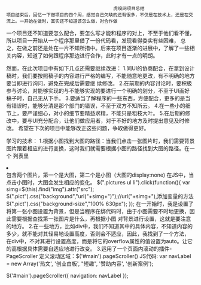 		                                    虎嗅网项目总结
	项目结束后，回忆一下做项目的四个周，感觉自己欠缺的还有很多，不仅是在技术上，还是在交流上。一开始在做时，其实还不知道该怎么做，对合作做
一个项目还不知道要怎么配合，要怎么写才能和程序的对上，不至于他们看不懂，所以项目一开始从一个程序那里借了一份代码看，发现看得委实有些困难，
总之，在做之前还是处在一片不知所措中。后来在项目逐渐的进展中，了解了一些相关内容，知道了如何跟程序那边进行合作，此时才有一点的明朗。

然而，在此次项目中有如下几点还需要继续改进：
	1.同UI的协商配合，在拿到设计稿时，我们要按照稿子的内容进行严格的编写，不能随意地更改，有不明确的地方要当即进行询问，避免在完成后需要继
续修改。
	2.在前期的内容讨论时，要积极参与讨论，对能够实现的与不能够实现的要进行一个明确的划分，不至于UI画好稿子时，自己无从下手。
	3.要适当了解程序的一些东西，方便配合，更多的是当有错误时，能够分清是那个部门的错误，不至于双方不知所云。
	4.在一些小的细节上，要严谨细心，对小的细节要精益求精，不能只是粗枝大叶。
	5.在后期的修改中，要与UI充分配合，让他们做应用者，对于不好的地方及时提出意见及时修改。
希望在下次的项目中能够改正这些问题，争取做得更好。

学习的技术：
	1.根据小图找到大图的路径：当我们点击一张图片时，我们需要背景图片跟着相应的进行变换，这时我们就需要根据小图的路径找到大图的路径。在一个
列表里<li><img /><img /></li>包含两个图片，第一个是大图，第二个是小图（大图的display:none)
	在JS中，当点击小图时，大图会发生相应的变化。
	$(".pictures ul li").click(function(){
        var simg=$(this).find("img").attr("src");
        $(".pict").css("background","url("+simg+")");//url("+simg+"),添加变量的方法
        $(".pict").css("background-size","100% 630px");
    });
在一开始时，我是设置了将第一张小图设置为背景，但是当程序在绑代码时，由于小图需要不时地更换，因此需要根据查找第一张图片是什么，再根据小图
对背景进行设置，这就是要注意的地方。
	2.在一些地方，比如div中，我们不知道其中的具体内容，不知道内容的多少，就不能对其轻易地设置高度，否则会不适应，因此，我找到了一个方法，
在div中，不对其进行设置高度，而是将它的overflow属性的值设置为auto。让它的高根据具体需要自适应地进行改变。
3.运用了一个页面内滚动的插件-PageScroller
定义滚动区域：$('#main').pageScroller()
JS代码:
 var navLabel = new Array('热文', '创业白板', "短趣", '赞助内容', '创新案例');
 
 $('#main').pageScroller({ navigation: navLabel });
